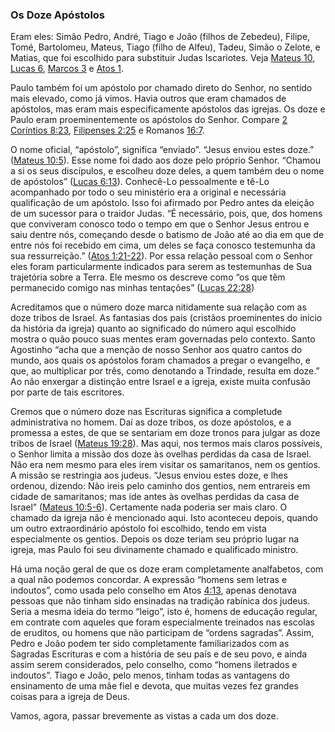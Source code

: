 ### Os Doze Apóstolos 

Eram eles: Simão Pedro, André, Tiago e João (filhos de Zebedeu), Filipe, Tomé, Bartolomeu, Mateus, Tiago (filho de Alfeu), Tadeu, Simão o Zelote, e Matias, que foi escolhido para substituir Judas Iscariotes. Veja [Mateus 10](http://bibliaonline.com.br/acf/mt/10), [Lucas 6](http://bibliaonline.com.br/acf/lc/6), [Marcos 3](http://bibliaonline.com.br/acf/mc/3) e [Atos 1](http://bibliaonline.com.br/acf/atos/1).

Paulo também foi um apóstolo por chamado direto do Senhor, no sentido mais elevado, como já vimos. Havia outros que eram chamados de apóstolos, mas eram mais especificamente apóstolos das igrejas. Os doze e Paulo eram proeminentemente os apóstolos do Senhor. Compare [2 Coríntios 8:23](http://bibliaonline.com.br/acf/2co/8/23), [Filipenses 2:25](http://bibliaonline.com.br/acf/fp/2/25) e Romanos [16:7](http://bibliaonline.com.br/acf/rm/16/7).

O nome oficial, “apóstolo”, significa “enviado”. “Jesus enviou estes doze.” ([Mateus 10:5](http://bibliaonline.com.br/acf/mt/10/5)). Esse nome foi dado aos doze pelo próprio Senhor. “Chamou a si os seus discípulos, e escolheu doze deles, a quem também deu o nome de apóstolos” ([Lucas 6:13](http://bibliaonline.com.br/acf/lc/6/13)). Conhecê-Lo pessoalmente e tê-Lo acompanhado por todo o seu ministério era a original e necessária qualificação de um apóstolo. Isso foi afirmado por Pedro antes da eleição de um sucessor para o traidor Judas. “É necessário, pois, que, dos homens que conviveram conosco todo o tempo em que o Senhor Jesus entrou e saiu dentre nós, começando desde o batismo de João até ao dia em que de entre nós foi recebido em cima, um deles se faça conosco testemunha da sua ressurreição.” ([Atos 1:21-22](http://bibliaonline.com.br/acf/atos/1/21-22)). Por essa relação pessoal com o Senhor eles foram particularmente indicados para serem as testemunhas de Sua trajetória sobre a Terra. Ele mesmo os descreve como “os que têm permanecido comigo nas minhas tentações” ([Lucas 22:28](http://bibliaonline.com.br/acf/lc/22/28))

Acreditamos que o número doze marca nitidamente sua relação com as doze tribos de Israel. As fantasias dos pais (cristãos proeminentes do início da história da igreja) quanto ao significado do número aqui escolhido mostra o quão pouco suas mentes eram governadas pelo contexto. Santo Agostinho “acha que a menção de nosso Senhor aos quatro cantos do mundo, aos quais os apóstolos foram chamados a pregar o evangelho, e que, ao multiplicar por três, como denotando a Trindade, resulta em doze.” Ao não enxergar a distinção entre Israel e a igreja, existe muita confusão por parte de tais escritores.

Cremos que o número doze nas Escrituras significa a completude administrativa no homem. Daí as doze tribos, os doze apóstolos, e a promessa a estes, de que se sentariam em doze tronos para julgar as doze tribos de Israel ([Mateus 19:28](http://bibliaonline.com.br/acf/mt/19/28)). Mas aqui, nos termos mais claros possíveis, o Senhor limita a missão dos doze às ovelhas perdidas da casa de Israel. Não era nem mesmo para eles irem visitar os samaritanos, nem os gentios. A missão se restringia aos judeus. “Jesus enviou estes doze, e lhes ordenou, dizendo: Não ireis pelo caminho dos gentios, nem entrareis em cidade de samaritanos; mas ide antes às ovelhas perdidas da casa de Israel” ([Mateus 10:5-6](http://bibliaonline.com.br/acf/mt/10/5-6)). Certamente nada poderia ser mais claro. O chamado da igreja não é mencionado aqui. Isto aconteceu depois, quando um outro extraordinário apóstolo foi escolhido, tendo em vista especialmente os gentios. Depois os doze teriam seu próprio lugar na igreja, mas Paulo foi seu divinamente chamado e qualificado ministro.

Há uma noção geral de que os doze eram completamente analfabetos, com a qual não podemos concordar. A expressão “homens sem letras e indoutos”, como usada pelo conselho em Atos [4:13](http://bibliaonline.com.br/acf/atos/4/13), apenas denotava pessoas que não tinham sido ensinadas na tradição rabínica dos judeus. Seria a mesma ideia do termo “leigo”, isto é, homens de educação regular, em contrate com aqueles que foram especialmente treinados nas escolas de eruditos, ou homens que não participam de “ordens sagradas”. Assim, Pedro e João podem ter sido completamente familiarizados com as Sagradas Escrituras e com a história de seu país e de seu povo, e ainda assim serem considerados, pelo conselho, como “homens iletrados e indoutos”. Tiago e João, pelo menos, tinham todas as vantagens do ensinamento de uma mãe fiel e devota, que muitas vezes fez grandes coisas para a igreja de Deus.

Vamos, agora, passar brevemente as vistas a cada um dos doze.